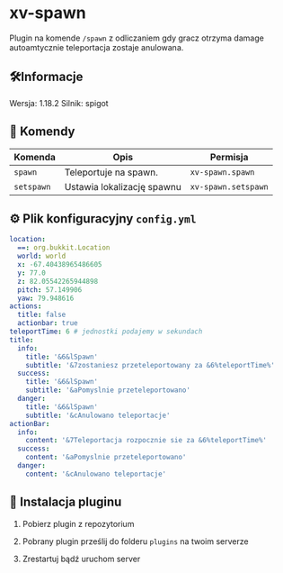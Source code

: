 # xv-spawn

Plugin na komende `/spawn` z odliczaniem gdy gracz otrzyma damage autoamtycznie teleportacja zostaje anulowana.

## 🛠️Informacje

Wersja: 1.18.2
Silnik: spigot

## 🚀 Komendy

| Komenda             | Opis                                 | Permisja          |
|---------------------|--------------------------------------|----------------------------|
| `spawn`       | Teleportuje na spawn.       | `xv-spawn.spawn`                |
| `setspawn`         | Ustawia lokalizację spawnu   | `xv-spawn.setspawn`                |

## ⚙️ Plik konfiguracyjny `config.yml`

```yml
location:
  ==: org.bukkit.Location
  world: world
  x: -67.40438965486605
  y: 77.0
  z: 82.05542265944898
  pitch: 57.149906
  yaw: 79.948616
actions:
  title: false
  actionbar: true
teleportTime: 6 # jednostki podajemy w sekundach
title:
  info:
    title: '&6&lSpawn'
    subtitle: '&7zostaniesz przeteleportowany za &6%teleportTime%'
  success:
    title: '&6&lSpawn'
    subtitle: '&aPomyslnie przeteleportowano'
  danger:
    title: '&6&lSpawn'
    subtitle: '&cAnulowano teleportacje'
actionBar:
  info:
    content: '&7Teleportacja rozpocznie sie za &6%teleportTime%'
  success:
    content: '&aPomyslnie przeteleportowano'
  danger:
    content: '&cAnulowano teleportacje'
```

## 🧩 Instalacja pluginu



 1. Pobierz plugin z repozytorium

 2. Pobrany plugin prześlij do folderu `plugins` na twoim serverze

 3. Zrestartuj bądź uruchom server
